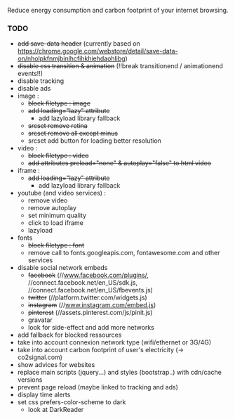 Reduce energy consumption and carbon footprint of your internet browsing.


### TODO
- ~~add save-data header~~ (currently based on https://chrome.google.com/webstore/detail/save-data-on/nholpkfnmjbinlhcfihkhiehdaohlibg)
- ~~disable css transition & animation~~ (!!break transitionend / animationend events!!)
- disable tracking
- disable ads
- image : 
    + ~~block filetype : image~~
    + ~~add loading="lazy" attribute~~ 
        * add lazyload library fallback
    + ~~srcset remove retina~~
    + ~~srcset remove all except minus~~
    + srcset add button for loading better resolution
- video :
    + ~~block filetype : video~~
    + ~~add attributes preload="none" & autoplay="false" to html video~~
- iframe : 
    + ~~add loading="lazy" attribute~~ 
        * add lazyload library fallback
- youtube (and video services) :
    + remove video
    + remove autoplay
    + set minimum quality
    + click to load iframe
    + lazyload
- fonts
    + ~~block filetype : font~~
    + remove call to fonts.googleapis.com, fontawesome.com and other services
- disable social network embeds
    + ~~facebook~~ (//www.facebook.com/plugins/, //connect.facebook.net/en_US/sdk.js, //connect.facebook.net/en_US/fbevents.js)
    + ~~twitter~~ (//platform.twitter.com/widgets.js)
    + ~~instagram~~ (//www.instagram.com/embed.js)
    + ~~pinterest~~ (//assets.pinterest.com/js/pinit.js)
    + gravatar
    + look for side-effect and add more networks
- add fallback for blocked ressources
- take into account connexion network type (wifi/ethernet or 3G/4G)
- take into account carbon footprint of user's electricity (-> co2signal.com)
- show advices for websites
- replace main scripts (jquery...) and styles (bootstrap..) with cdn/cache versions
- prevent page reload (maybe linked to tracking and ads)
- display time alerts
- set css prefers-color-scheme to dark
    + look at DarkReader